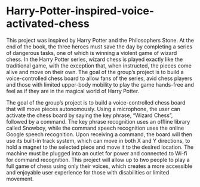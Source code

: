 # Harry-Potter-inspired-voice-activated-chess

This project was inspired by Harry Potter and the Philosophers Stone. At the end of the book, the three
heroes must save the day by completing a series of dangerous tasks, one of which is winning a violent
game of wizard chess. In the Harry Potter series, wizard chess is played exactly like the traditional game,
with the exception that, when instructed, the pieces come alive and move on their own. The goal of the
group’s project is to build a voice-controlled chess board to allow fans of the series, avid chess players
and those with limited upper-body mobility to play the game hands-free and feel as if they are in the
magical world of Harry Potter. 

The goal of the group’s project is to build a voice-controlled chess board that will move pieces
autonomously. Using a microphone, the user can activate the chess board by saying the key phrase,
“Wizard Chess”, followed by a command. The key phrase recognition uses an offline library called
Snowboy, while the command speech recognition uses the online Google speech recognition. Upon
receiving a command, the board will then use its built-in track system, which can move in both X and Y
directions, to hold a magnet to the selected piece and move it to the desired location. The machine
must be plugged into an outlet for power and connected to Wi-fi for command recognition. This project
will allow up to two people to play a full game of chess using only their voices, which creates a more
accessible and enjoyable user experience for those with disabilities or limited movement. 
